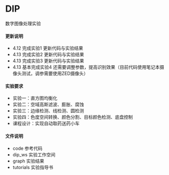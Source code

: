 # DIP
数字图像处理实验
#### 更新说明
- 4.12 完成实验1 更新代码与实验结果
- 4.13 完成实验2 更新代码与实验结果
- 4.13 完成实验3 更新代码与实验结果
- 4.13 基本完成实验4 还需要调整参数，提高识别效果（目前代码使用笔记本摄像头测试，调参需要使用ZED摄像头）

#### 实验要求
- 实验一：直方图均衡化
- 实验二：空域高斯滤波、膨胀、腐蚀
- 实验三：边缘检测、线检测、圆检测
- 实验四：色度空间转换、颜色分割、目标颜色检测、底盘控制
- 课程设计：实现自动取药送药小车

#### 文件说明
- code 参考代码
- dip_ws 实验工作空间
- graph 实验结果
- tutorials 实验指导书
